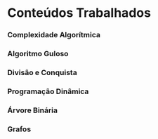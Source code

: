 # Conteúdos Trabalhados

### Complexidade Algorítmica

### Algoritmo Guloso

### Divisão e Conquista

### Programação Dinâmica

### Árvore Binária

### Grafos

